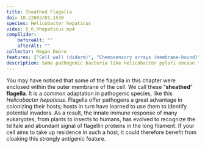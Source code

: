 ```yaml
---
title: Sheathed Flagella
doi: 10.22002/D1.1530
species: Helicobacter hepaticus
video: 6_6_Hhepaticus.mp4
compSlider:
    beforeAlt: ""
    afterAlt: ""
collector: Megan Dobro
features: ["Cell wall (diderm)", "Chemosensory arrays (membrane-bound)", "Flagella (sheathed)", "Flagellar motors", "Membrane (inner)", "Membrane (outer)", "Ribosomes", "Storage granules"]
description: Some pathogenic bacteria like Helicobacter pylori encase their flagella in a sheath of outer membrane
---
```


You may have noticed that some of the flagella in this chapter were enclosed within the outer membrane of the cell. We call these “**sheathed**” **flagella**. It is a common adaptation in pathogenic species, like this *Helicobacter hepaticus*. Flagella offer pathogens a great advantage in colonizing their hosts; hosts in turn have learned to use them to identify potential invaders. As a result, the innate immune response of many eukaryotes, from plants to insects to humans, has evolved to recognize the telltale and abundant signal of flagellin proteins in the long filament. If your cell aims to take up residence in such a host, it could therefore benefit from cloaking this strongly antigenic feature.

